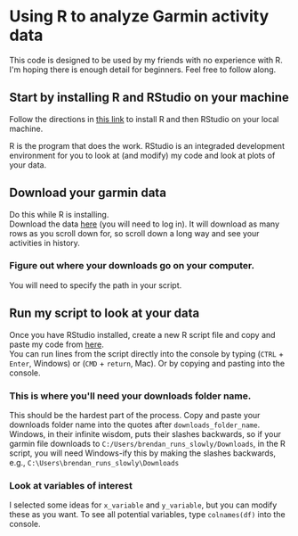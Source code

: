 # Using R to analyze Garmin activity data
This code is designed to be used by my friends with no experience with R. I'm hoping there is enough detail for beginners. Feel free to follow along.

## Start by installing R and RStudio on your machine
Follow the directions in [this link](http://www.sthda.com/english/wiki/installing-r-and-rstudio-easy-r-programming#:~:text=To%20make%20things%20simple%2C%20we,%2Dproject.org%2F) to install R and then RStudio on your local machine. 

R is the program that does the work. RStudio is an integraded development environment for you to look at (and modify) my code and look at plots of your data. 

## Download your garmin data
Do this while R is installing. \
Download the data [here](https://connect.garmin.com/modern/activities) (you will need to log in). It will download as many rows as you scroll down for, so scroll down a long way and see your activities in history. 

### Figure out where your downloads go on your computer. 
You will need to specify the path in your script. 

## Run my script to look at your data
Once you have RStudio installed, create a new R script file and copy and paste my code from [here](./explore_garmin_data.R). \
You can run lines from the script directly into the console by typing (`CTRL` + `Enter`, Windows) or (`CMD` + `return`, Mac). Or by copying and pasting into the console. 

### This is where you'll need your downloads folder name. 
This should be the hardest part of the process. Copy and paste your downloads folder name into the quotes after `downloads_folder_name`. Windows, in their infinite wisdom, puts their slashes backwards, so if your garmin file downloads to `C:/Users/brendan_runs_slowly/Downloads`, in the R script, you will need Windows-ify this by making the slashes backwards, e.g., `C:\Users\brendan_runs_slowly\Downloads`

### Look at variables of interest
I selected some ideas for `x_variable` and `y_variable`, but you can modify these as you want. To see all potential variables, type `colnames(df)` into the console. 

